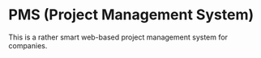 # PMS (Project Management System)

This is a rather smart web-based project management system for companies.
